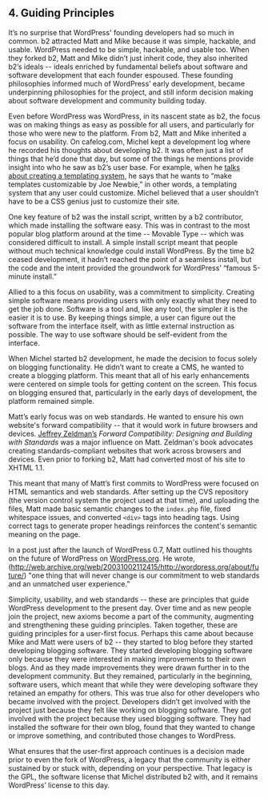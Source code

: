 ## 4. Guiding Principles

It’s no surprise that WordPress' founding developers had so much in common. b2 attracted Matt and Mike because it was simple, hackable, and usable. WordPress needed to be simple, hackable, and usable too. When they forked b2, Matt and Mike didn’t just inherit code, they also inherited b2’s ideals -- ideals enriched by fundamental beliefs about software and software development that each founder espoused. These founding philosophies informed much of WordPress’ early development, became underpinning philosophies for the project, and still inform decision making about software development and community building today.

Even before WordPress was WordPress, in its nascent state as b2, the focus was on making things as easy as possible for all users, and particularly for those who were new to the platform. From b2, Matt and Mike inherited a focus on usability. On cafelog.com, Michel kept a development log where he recorded his thoughts about developing b2. It was often just a list of things that he’d done that day, but some of the things he mentions provide insight into who he saw as b2’s user base. For example, when he [talks about creating a templating system](http://cafelog.com/?p=30&tb=1), he says that he wants to “make templates customizable by Joe Newbie,” in other words, a templating system that any user could customize. Michel believed that a user shouldn’t have to be a CSS genius just to customize their site. 

One key feature of b2 was the install script, written by a b2 contributor, which made installing the software easy. This was in contrast to the most popular blog platform around at the time -- Movable Type -- which was considered difficult to install. A simple install script meant that people without much technical knowledge could install WordPress. By the time b2 ceased development, it hadn’t reached the point of a seamless install, but the code and the intent provided the groundwork for WordPress’ “famous 5-minute install.”

Allied to a this focus on usability, was a commitment to simplicity. Creating simple software means providing users with only exactly what they need to get the job done. Software is a tool and, like any tool, the simpler it is the easier it is to use. By keeping things simple, a user can figure out the software from the interface itself, with as little external instruction as possible. The way to use software should be self-evident from the interface.

When Michel started b2 development, he made the decision to focus solely on blogging functionality. He didn’t want to create a CMS, he wanted to create a blogging platform. This meant that all of his early enhancements were centered on simple tools for getting content on the screen. This focus on blogging ensured that, particularly in the early days of development, the platform remained simple.  

Matt’s early focus was on web standards. He wanted to ensure his own website's forward compatibility -- that it would work in future browsers and devices. [Jeffrey Zeldman’s](http://www.digital-web.com/articles/999_of_websites_are_obsolete/) _Forward Compatibility: Designing and Building with Standards_ was a major influence on Matt. Zeldman's book advocates creating standards-compliant websites that work across browsers and devices. Even prior to forking b2, Matt had converted most of his site to XHTML 1.1. 

This meant that many of Matt’s first commits to WordPress were focused on HTML semantics and web standards. After setting up the CVS repository (the version control system the project used at that time), and uploading the files, Matt made basic semantic changes to the `index.php` file, fixed whitespace issues, and converted `<div>` tags into heading tags. Using correct tags to generate proper headings reinforces the content's semantic meaning on the page. 

In a post just after the launch of WordPress 0.7, Matt outlined his thoughts on the future of WordPress on [WordPress.org](http://WordPress.org). He wrote, (http://web.archive.org/web/20031002112415/http://wordpress.org/about/future/) "one thing that will never change is our commitment to web standards and an unmatched user experience.” 

Simplicity, usability, and web standards -- these are principles that guide WordPress development to the present day. Over time and as new people join the project, new axioms become a part of the community, augmenting and strengthening these guiding principles. Taken together, these are guiding principles for a user-first focus. Perhaps this came about because Mike and Matt were users of b2 -- they started to blog before they started developing blogging software. They started developing blogging software only because they were interested in making improvements to their own blogs. And as they made improvements they were drawn further in to the development community. But they remained, particularly in the beginning, software users, which meant that while they were developing software they retained an empathy for others. This was true also for other developers who became involved with the project. Developers didn’t get involved with the project just because they felt like working on blogging software. They got involved with the project because they used blogging software. They had installed the software for their own blog, found that they wanted to change or improve something, and contributed those changes to WordPress. 

What ensures that the user-first approach continues is a decision made prior to even the fork of WordPress, a legacy that the community is either sustained by or stuck with, depending on your perspective. That legacy is the GPL, the software license that Michel distributed b2 with, and it remains WordPress’ license to this day.
